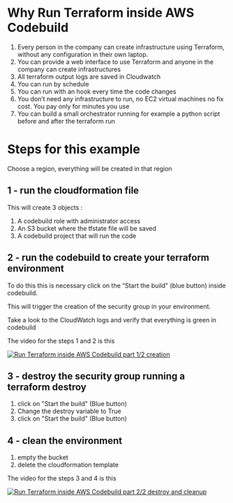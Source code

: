 Why Run Terraform inside AWS Codebuild
==================================

1. Every person in the company can create infrastructure using Terraform, without any configuration in their own laptop.
2. You can provide a web interface to use Terraform and anyone in the company can create infrastructures
3. All terraform output logs are saved in Cloudwatch
4. You can run by schedule
5. You can run with an hook every time the code changes
6. You don’t need any infrastructure to run, no EC2 virtual machines no fix cost. You pay only for minutes you use
7. You can build a small orchestrator running for example a python script before and after the terraform run

Steps for this example
======================

Choose a region, everything will be created in that region

1 - run the cloudformation file
-------------------------------

This will create 3 objects :

1. A codebuild role with administrator access
2. An S3 bucket where the tfstate file will be saved
3. A codebuild project that will run the code

2 - run the codebuild to create your terraform environment
----------------------------------------------------------

To do this this is necessary click on the “Start the build" (blue button) inside codebuild.

This will trigger the creation of the security group in your environment.

Take a look to the CloudWatch logs and verify that everything is green in codebuild

The video for the steps 1 and 2 is this

[![Run Terraform inside AWS Codebuild part 1/2 creation](https://img.youtube.com/vi/sXTRS9eKlHA/0.jpg)](https://www.youtube.com/watch?v=sXTRS9eKlHA)


3 - destroy the security group running a terraform destroy
----------------------------------------------------------

1. click on "Start the build" (Blue button)
2. Change the destroy variable to True
3. click on "Start the build" (Blue button)

4 - clean the environment
-------------------------

1. empty the bucket
2. delete the cloudformation template

The video for the steps 3 and 4 is this

[![Run Terraform inside AWS Codebuild part 2/2 destroy and cleanup](https://img.youtube.com/vi/OXrfUhEK2yQ/0.jpg)](https://www.youtube.com/watch?v=OXrfUhEK2yQ)

